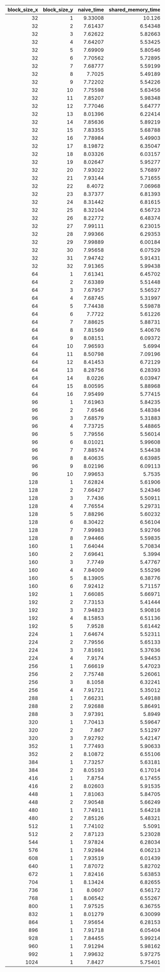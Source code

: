 | block_size_x | block_size_y | naive_time | shared_memory_time |
| -----------: | -----------: | ---------: | -----------------: |
| 32 | 1 | 9.33008 | 10.126 |
| 32 | 2 | 7.61437 | 6.54348 |
| 32 | 3 | 7.62622 | 5.82663 |
| 32 | 4 | 7.64207 | 5.53425 |
| 32 | 5 | 7.69909 | 5.80546 |
| 32 | 6 | 7.70562 | 5.72895 |
| 32 | 7 | 7.68777 | 5.59199 |
| 32 | 8 | 7.7025 | 5.49189 |
| 32 | 9 | 7.72202 | 5.54226 |
| 32 | 10 | 7.75598 | 5.63456 |
| 32 | 11 | 7.85207 | 5.98348 |
| 32 | 12 | 7.77046 | 5.64777 |
| 32 | 13 | 8.01396 | 6.22414 |
| 32 | 14 | 7.85636 | 5.89219 |
| 32 | 15 | 7.83355 | 5.68788 |
| 32 | 16 | 7.78984 | 5.49903 |
| 32 | 17 | 8.19872 | 6.35047 |
| 32 | 18 | 8.03326 | 6.03157 |
| 32 | 19 | 8.02647 | 5.95277 |
| 32 | 20 | 7.93022 | 5.76897 |
| 32 | 21 | 7.93144 | 5.71655 |
| 32 | 22 | 8.4072 | 7.06968 |
| 32 | 23 | 8.37377 | 6.81393 |
| 32 | 24 | 8.31442 | 6.81615 |
| 32 | 25 | 8.32104 | 6.56723 |
| 32 | 26 | 8.22772 | 6.48374 |
| 32 | 27 | 7.99111 | 6.23015 |
| 32 | 28 | 7.99366 | 6.29353 |
| 32 | 29 | 7.99889 | 6.00184 |
| 32 | 30 | 7.95658 | 6.07529 |
| 32 | 31 | 7.94742 | 5.91431 |
| 32 | 32 | 7.91365 | 5.99438 |
| 64 | 1 | 7.61341 | 6.45702 |
| 64 | 2 | 7.63389 | 5.51448 |
| 64 | 3 | 7.67957 | 5.56527 |
| 64 | 4 | 7.68745 | 5.31997 |
| 64 | 5 | 7.74438 | 5.59878 |
| 64 | 6 | 7.7722 | 5.61226 |
| 64 | 7 | 7.88625 | 5.88731 |
| 64 | 8 | 7.81569 | 5.40676 |
| 64 | 9 | 8.08151 | 6.09372 |
| 64 | 10 | 7.96593 | 5.6994 |
| 64 | 11 | 8.50798 | 7.09196 |
| 64 | 12 | 8.41453 | 6.72129 |
| 64 | 13 | 8.28756 | 6.28393 |
| 64 | 14 | 8.0226 | 6.03947 |
| 64 | 15 | 8.00595 | 5.88968 |
| 64 | 16 | 7.95499 | 5.77415 |
| 96 | 1 | 7.61963 | 5.84235 |
| 96 | 2 | 7.6546 | 5.48384 |
| 96 | 3 | 7.68579 | 5.31883 |
| 96 | 4 | 7.73725 | 5.48865 |
| 96 | 5 | 7.79556 | 5.56014 |
| 96 | 6 | 8.01021 | 5.99608 |
| 96 | 7 | 7.88574 | 5.54438 |
| 96 | 8 | 8.40635 | 6.63985 |
| 96 | 9 | 8.02196 | 6.09113 |
| 96 | 10 | 7.99653 | 5.7535 |
| 128 | 1 | 7.62824 | 5.61906 |
| 128 | 2 | 7.66427 | 5.24346 |
| 128 | 3 | 7.7436 | 5.50911 |
| 128 | 4 | 7.76554 | 5.29731 |
| 128 | 5 | 7.88296 | 5.60232 |
| 128 | 6 | 8.30422 | 6.56104 |
| 128 | 7 | 7.99983 | 5.92766 |
| 128 | 8 | 7.94466 | 5.59835 |
| 160 | 1 | 7.64044 | 5.70834 |
| 160 | 2 | 7.69641 | 5.3994 |
| 160 | 3 | 7.7749 | 5.47767 |
| 160 | 4 | 7.84009 | 5.55296 |
| 160 | 5 | 8.13905 | 6.38776 |
| 160 | 6 | 7.92412 | 5.71157 |
| 192 | 1 | 7.66085 | 5.66971 |
| 192 | 2 | 7.73153 | 5.41444 |
| 192 | 3 | 7.94823 | 5.90816 |
| 192 | 4 | 8.15853 | 6.51136 |
| 192 | 5 | 7.9528 | 5.61442 |
| 224 | 1 | 7.64674 | 5.52311 |
| 224 | 2 | 7.79556 | 5.65133 |
| 224 | 3 | 7.81691 | 5.37636 |
| 224 | 4 | 7.9174 | 5.94453 |
| 256 | 1 | 7.66619 | 5.47023 |
| 256 | 2 | 7.75748 | 5.26061 |
| 256 | 3 | 8.1058 | 6.32241 |
| 256 | 4 | 7.91721 | 5.35012 |
| 288 | 1 | 7.66231 | 5.49188 |
| 288 | 2 | 7.92688 | 5.86491 |
| 288 | 3 | 7.97391 | 5.8949 |
| 320 | 1 | 7.70413 | 5.59647 |
| 320 | 2 | 7.867 | 5.51297 |
| 320 | 3 | 7.92792 | 5.42147 |
| 352 | 1 | 7.77493 | 5.90633 |
| 352 | 2 | 8.10872 | 6.55106 |
| 384 | 1 | 7.73257 | 5.63181 |
| 384 | 2 | 8.05193 | 6.17014 |
| 416 | 1 | 7.8754 | 6.17455 |
| 416 | 2 | 8.02603 | 5.91535 |
| 448 | 1 | 7.81063 | 5.84705 |
| 448 | 2 | 7.90548 | 5.66249 |
| 480 | 1 | 7.74911 | 5.64218 |
| 480 | 2 | 7.85126 | 5.48321 |
| 512 | 1 | 7.74102 | 5.5091 |
| 512 | 2 | 7.87123 | 5.23028 |
| 544 | 1 | 7.97824 | 6.28034 |
| 576 | 1 | 7.92984 | 6.06213 |
| 608 | 1 | 7.93519 | 6.01439 |
| 640 | 1 | 7.87072 | 5.82702 |
| 672 | 1 | 7.82416 | 5.63853 |
| 704 | 1 | 8.13424 | 6.82655 |
| 736 | 1 | 8.0607 | 6.56172 |
| 768 | 1 | 8.06542 | 6.55267 |
| 800 | 1 | 7.97525 | 6.36755 |
| 832 | 1 | 8.01279 | 6.30099 |
| 864 | 1 | 7.95654 | 6.28153 |
| 896 | 1 | 7.91718 | 6.05404 |
| 928 | 1 | 7.84455 | 5.99214 |
| 960 | 1 | 7.91294 | 5.98162 |
| 992 | 1 | 7.99632 | 5.97275 |
| 1024 | 1 | 7.8427 | 5.75401 |
